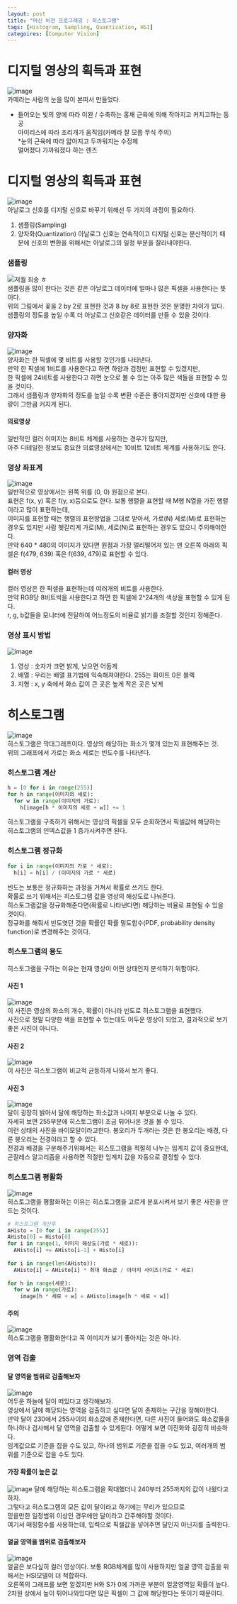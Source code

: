 ```yaml
---
layout: post
title: "머신 비전 프로그래밍 : 히스토그램"
tags: [Histogram, Sampling, Quantization, HSI]
categoires: [Computer Vision]
---
```

# 디지털 영상의 획득과 표현
![image](https://user-images.githubusercontent.com/50114210/64515020-bfb46780-d326-11e9-9ac7-7ad00a70a3c3.png)    
카메라는 사람의 눈을 많이 본떠서 만들었다.   
* 들어오는 빛의 양에 따라 이완 / 수축하는 홍채 근육에 의해 작아지고 커지고하는 동공     
아이리스에 따라 조리개가 움직임(카메라 잘 모름 무식 주의)    
*눈의 근육에 따라 얇아지고 두까워지는 수정체     
멀어졌다 가까워졌다 하는 렌즈

# 디지털 영상의 획득과 표현
![image](https://user-images.githubusercontent.com/50114210/64515314-52550680-d327-11e9-8e88-d38b65c7cb24.png)    
아날로그 신호를 디지털 신호로 바꾸기 위해선 두 가지의 과정이 필요하다.
1. 샘플링(Sampling)
2. 양자화(Quantization)
아날로그 신호는 연속적이고 디지털 신호는 분산적이기 때문에 신호의 변환을 위해서는 아날로그의 일정 부분을 잘라내야한다.     
### 샘플링
![저퀄 죄송 ㅎ](https://user-images.githubusercontent.com/50114210/64515898-6c431900-d328-11e9-8f56-2dd3e78e3f12.png)    
샘플링을 많이 한다는 것은 같은 아날로그 데이터에 얼마나 많은 픽셀을 사용한다는 뜻이다.   
위의 그림에서 꽃을 2 by 2로 표현한 것과 8 by 8로 표현한 것은 분명한 차이가 있다.
샘플링의 정도를 높일 수록 더 아날로그 신호같은 데이터를 만들 수 있을 것이다.
### 양자화
![image](https://user-images.githubusercontent.com/50114210/64516208-0b681080-d329-11e9-86f0-445b050c02c0.png)    
양자화는 한 픽셀에 몇 비트를 사용할 것인가를 나타낸다.   
만약 한 픽셀에 1비트를 사용한다고 하면 하양과 검정만 표현할 수 있겠지만,     
한 픽셀에 24비트를 사용한다고 하면 눈으로 볼 수 있는 아주 많은 색들을 표현할 수 있을 것이다.   
그래서 샘플링과 양자화의 정도를 높일 수록 변환 수준은 좋아지겠지만 신호에 대한 용량이 그만큼 커지게 된다.    
#### 의료영상
일반적인 컬러 이미지는 8비트 체계를 사용하는 경우가 많지만,     
아주 디테일한 정보도 중요한 의료영상에서는 10비트 12비트 체계를 사용하기도 한다.

### 영상 좌표계
![image](https://user-images.githubusercontent.com/50114210/64516341-51bd6f80-d329-11e9-83d8-0f23f722929d.png)    
일반적으로 영상에서는 왼쪽 위를 (0, 0) 원점으로 본다.    
표현은 f(x, y) 혹은 f(y, x)등으로도 한다.
보통 행렬을 표현할 때 M행 N열을 가진 행렬이라고 많이 표현하는데,    
이미지를 표현할 때는 행렬의 표현방법을 그대로 받아서, 가로(N) 세로(M)로 표현하는 경우도 있지만
사람 헷갈리게 가로(M), 세로(N)로 표현하는 경우도 있으니 주의해야한다.    
만약 640 * 480의 이미지가 있다면 원점과 가장 멀리떨어져 있는 맨 오른쪽 아래의 픽셀은 f(479, 639) 혹은 f(639, 479)로 표현할 수 있다.    
#### 컬러 영상
컬러 영상은 한 픽셀을 표현하는데 여러개의 비트를 사용한다.   
만약 RGB당 8비트씩을 사용한다고 하면 한 픽셀에 2^24개의 색상을 표현할 수 있게 된다.    
r, g, b값들을 모니터에 전달하여 어느정도의 비율로 밝기를 조절할 것인지 정해준다.

### 영상 표시 방법
![image](https://user-images.githubusercontent.com/50114210/64516920-3ef76a80-d32a-11e9-935b-63454e19b6f7.png)
1. 영상 : 숫자가 크면 밝게, 낮으면 어둡게
2. 배열 : 우리는 배열 표기법에 익숙해져야한다. 255는 화이트 0은 블랙
3. 지형 : x, y 축에서 화소 값이 큰 곳은 높게 작은 곳은 낮게

# 히스토그램
![image](https://user-images.githubusercontent.com/50114210/64517281-f68c7c80-d32a-11e9-8ac2-c3ee796cdc4c.png)    
히스토그램은 막대그래프이다. 영상의 해당하는 화소가 몇개 있는지 표현해주는 것.    
위의 그래프에서 가로는 화소 세로는 빈도수를 나타낸다. 


### 히스토그램 계산
```python
h = [0 for i in range(255)]
for h in range(이미지의 세로):
  for w in range(이미지의 가로):
    h[image[h * 이미지의 세로 + w]] += 1
```
히스토그램을 구축하기 위해서는 영상의 픽셀을 모두 순회하면서 픽셀값에 해당하는    
히스토그램의 인덱스값을 1 증가시켜주면 된다.


### 히스토그램 정규화
```python
for i in range(이미지의 가로 * 세로):
  h[i] = h[i] / (이미지의 가로 * 세로)
```
빈도는 보통은 정규화하는 과정을 거쳐서 확률로 쓰기도 한다.    
확률로 쓰기 위해서는 히스토그램 값을 영상의 해상도로 나눠준다.     
히스토그램값을 정규화해준다면(확률로 나타낸다면) 해당하는 비율로 표현될 수 있을 것이다.    
정규화를 해줘서 빈도엿던 것을 확률인 확률 밀도함수(PDF, probability density function)로 변경해주는 것이다.    

### 히스토그램의 용도
히스토그램을 구하는 이유는 현재 영상이 어떤 상태인지 분석하기 위함이다.    

#### 사진 1
![image](https://user-images.githubusercontent.com/50114210/64517652-bd084100-d32b-11e9-9808-a971c0d02ddc.png)     
이 사진은 영상의 화소의 개수, 확률이 아니라 빈도로 히스토그램을 표현했다.    
사진으로 정말 다양한 색을 표현할 수 있는데도 어두운 영상이 되었고, 결과적으로 보기좋은 사진이 아니다.   

#### 사진 2
![image](https://user-images.githubusercontent.com/50114210/64517843-0eb0cb80-d32c-11e9-9e2f-338a20670c51.png)     
이 사진은 히스토그램이 비교적 균등하게 나와서 보기 좋다.

#### 사진 3
![image](https://user-images.githubusercontent.com/50114210/64517902-2be59a00-d32c-11e9-878b-ef6ee7d22c56.png)    
달이 굉장히 밝아서 달에 해당하는 화소값과 나머지 부분으로 나눌 수 있다.    
자세히 보면 255부분에 히스토그램이 조금 튀어나온 것을 볼 수 있다.    
이런 상태의 사진을 바이모달이라고한다. 봉오리가 두개라는 것은 한 봉오리는 배경, 다른 봉오리는 전경이라고 할 수 있다.    
전경과 배경을 구분해주기위해서는 히스토그램을 적절히 나누는 임계치 값이 중요한데,    
곤잘레스 알고리즘을 사용하면 적절한 임계치 값을 자동으로 결정할 수 있다.    

### 히스토그램 평활화
![image](https://user-images.githubusercontent.com/50114210/64518182-af06f000-d32c-11e9-9a18-04fd96f8fc25.png)    
히스토그램을 평활화하는 이유는 히스토그램을 고르게 분포시켜서 보기 좋은 사진을 만드는 것이다.    

```python
# 히스토그램 계산후
AHisto = [0 for i in range(255)]
AHisto[0] = Histo[0]
for i in range(1, 이미지 해상도(가로 * 세로)):
  AHisto[i] += AHisto[i-1] + Histo[i]
  
for i in range(len(AHisto)):
  AHisto[i] = AHisto[i] * 최대 화소값 / 이미지 사이즈(가로 * 세로)
  
for h in range(세로):
  for w in range(가로):
    image[h * 세로 + w] = AHisto[image[h * 세로 + w]]
```

#### 주의
![image](https://user-images.githubusercontent.com/50114210/64518954-2b4e0300-d32e-11e9-88e4-5203e93cbad5.png)    
히스토그램을 평활화한다고 꼭 이미지가 보기 좋아지는 것은 아니다.

### 영역 검출
#### 달 영역을 범위로 검출해보자
![image](https://user-images.githubusercontent.com/50114210/64533879-601e8200-d34f-11e9-9a85-44adfb0939bb.png)    
어두운 하늘에 달이 떠있다고 생각해보자.    
영상에서 달에 해당되는 영역을 검출하고 싶다면 달이 존재하는 구간을 정해야한다.    
만약 달이 230에서 255사이의 화소값에 존재한다면, 다른 사진이 들어와도 화소값들을 하나하나 검사해서 달 영역을 검출할 수 있게된다.
어떻게 보면 이진화와 굉장히 비슷하다.      
임계값으로 기준을 잡을 수도 있고, 하나의 범위로 기준을 잡을 수도 있고, 여러개의 범위를 기준으로 잡을 수도 있다.

#### 가장 확률이 높은 값
![image](https://user-images.githubusercontent.com/50114210/64534265-1edaa200-d350-11e9-8878-b758c2216094.png)
달에 해당하는 히스토그램을 확대했더니 240부터 255까지의 값이 나왔다고하자.      
그렇다고 히스토그램의 모든 값이 달이라고 하기에는 무리가 있으므로    
믿을만한 일정범위 이상인 경우에만 달이라고 간주해야할 것이다.    
여기서 매핑함수를 사용하는데, 입력으로 픽셀값을 넣어주면 달인지 아닌지를 출력한다.    

#### 얼굴 영역을 범위로 검출해보자
![image](https://user-images.githubusercontent.com/50114210/64534523-91e41880-d350-11e9-9406-c9ad3ba44dc6.png)    
얼굴은 보다싶히 컬러 영상이다. 보통 RGB체계를 많이 사용하지만 얼굴 영역 검출을 위해서는 HSI모델이 더 적합하다.    
오른쪽의 그래프를 보면 알겠지만 H와 S가 0에 가까운 부분이 얼굴영역일 확률이 높다.
2차원 상에서 높이 튀어나와있다면 많은 픽셀이 그 값에 해당한다는 뜻이기 때문이다.


